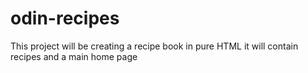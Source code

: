 # odin-recipes
This project will be creating a recipe book in pure HTML it will contain recipes and a main home page